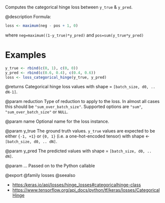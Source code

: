 Computes the categorical hinge loss between `y_true` & `y_pred`.

@description
Formula:


```r
loss <- maximum(neg - pos + 1, 0)
```

where `neg=maximum((1-y_true)*y_pred)` and `pos=sum(y_true*y_pred)`

# Examples

```r
y_true <- rbind(c(0, 1), c(0, 0))
y_pred <- rbind(c(0.6, 0.4), c(0.4, 0.6))
loss <- loss_categorical_hinge(y_true, y_pred)
```

@returns
Categorical hinge loss values with shape = `[batch_size, d0, .. dN-1]`.

@param reduction
Type of reduction to apply to the loss. In almost all cases
this should be `"sum_over_batch_size"`.
Supported options are `"sum"`, `"sum_over_batch_size"` or `NULL`.

@param name
Optional name for the loss instance.

@param y_true
The ground truth values. `y_true` values are expected to be
either `{-1, +1}` or `{0, 1}` (i.e. a one-hot-encoded tensor) with
shape <- `[batch_size, d0, .. dN]`.

@param y_pred
The predicted values with shape = `[batch_size, d0, .. dN]`.

@param ...
Passed on to the Python callable

@export
@family losses
@seealso
+ <https:/keras.io/api/losses/hinge_losses#categoricalhinge-class>
+ <https://www.tensorflow.org/api_docs/python/tf/keras/losses/CategoricalHinge>

